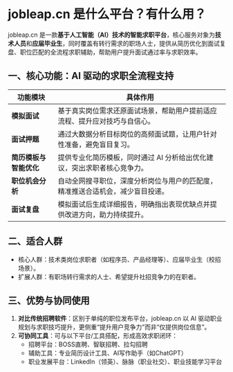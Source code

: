 # jobleap.cn 是什么平台？有什么用？

jobleap.cn 是一款**基于人工智能（AI）技术的智能求职平台**，核心服务对象为**技术人员**和**应届毕业生**，同时覆盖有转行需求的职场人士，提供从简历优化到面试复盘、职位匹配的全流程求职辅助，帮助用户提升面试通过率与求职效率。


## 一、核心功能：AI 驱动的求职全流程支持
| 功能模块 | 具体作用 |
|----------|----------|
| **模拟面试** | 基于真实岗位需求还原面试场景，帮助用户提前适应流程、提升应对技巧与自信心。 |
| **面试押题** | 通过大数据分析目标岗位的高频面试题，让用户针对性准备，避免盲目复习。 |
| **简历模板与智能优化** | 提供专业化简历模板，同时通过 AI 分析给出优化建议，突出求职者核心竞争力。 |
| **职位机会分析** | 自动全网搜寻职位，深度分析岗位与用户的匹配度，精准推送合适机会，减少盲目投递。 |
| **面试复盘** | 模拟面试后生成详细报告，明确指出表现优缺点并提供改进方向，助力持续提升。 |


## 二、适合人群
- 核心人群：技术类岗位求职者（如程序员、产品经理等）、应届毕业生（校招场景）。
- 扩展人群：有职场转行需求的人士、希望提升社招竞争力的在职者。


## 三、优势与协同使用
1. **对比传统招聘软件**：区别于单纯的职位发布平台，jobleap.cn 以 AI 驱动职业规划与求职技巧提升，更侧重“提升用户竞争力”而非“仅提供岗位信息”。
2. **可协同工具**：可与以下平台/工具搭配，形成高效求职闭环：
   - 招聘平台：BOSS直聘、智联招聘、拉勾招聘
   - 辅助工具：专业简历设计工具、AI写作助手（如ChatGPT）
   - 职业发展平台：LinkedIn（领英）、脉脉（职业社交）、职业技能学习平台